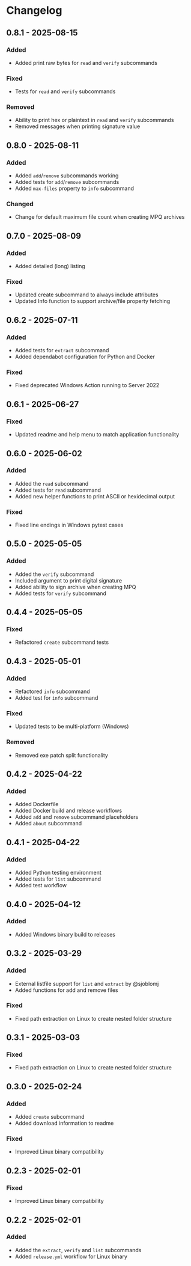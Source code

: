 # Changelog

## 0.8.1 - 2025-08-15

### Added

- Added print raw bytes for `read` and `verify` subcommands

### Fixed

- Tests for `read` and `verify` subcommands

### Removed

- Ability to print hex or plaintext in `read` and `verify` subcommands
- Removed messages when printing signature value

## 0.8.0 - 2025-08-11

### Added

- Added `add`/`remove` subcommands working
- Added tests for `add`/`remove` subcommands
- Added `max-files` property to `info` subcommand

### Changed

- Change for default maximum file count when creating MPQ archives

## 0.7.0 - 2025-08-09

### Added

- Added detailed (long) listing

### Fixed

- Updated create subcommand to always include attributes
- Updated Info function to support archive/file property fetching

## 0.6.2 - 2025-07-11

### Added

- Added tests for `extract` subcommand
- Added dependabot configuration for Python and Docker

### Fixed

- Fixed deprecated Windows Action running to Server 2022

## 0.6.1 - 2025-06-27

### Fixed

- Updated readme and help menu to match application functionality

## 0.6.0 - 2025-06-02

### Added

- Added the `read` subcommand
- Added tests for `read` subcommand
- Added new helper functions to print ASCII or hexidecimal output

### Fixed

- Fixed line endings in Windows pytest cases

## 0.5.0 - 2025-05-05

### Added

- Added the `verify` subcommand
- Included argument to print digital signature
- Added ability to sign archive when creating MPQ
- Added tests for `verify` subcommand

## 0.4.4 - 2025-05-05

### Fixed

- Refactored `create` subcommand tests

## 0.4.3 - 2025-05-01

### Added

- Refactored `info` subcommand
- Added test for `info` subcommand

### Fixed

- Updated tests to be multi-platform (Windows)

### Removed

- Removed exe patch split functionality

## 0.4.2 - 2025-04-22

### Added

- Added Dockerfile
- Added Docker build and release workflows
- Added `add` and `remove` subcommand placeholders
- Added `about` subcommand

## 0.4.1 - 2025-04-22

### Added

- Added Python testing environment
- Added tests for `list` subcommand
- Added test workflow

## 0.4.0 - 2025-04-12

### Added

- Added Windows binary build to releases

## 0.3.2 - 2025-03-29

### Added

- External listfile support for `list` and `extract` by @sjoblomj
- Added functions for add and remove files

### Fixed

- Fixed path extraction on Linux to create nested folder structure

## 0.3.1 - 2025-03-03

### Fixed

- Fixed path extraction on Linux to create nested folder structure

## 0.3.0 - 2025-02-24

### Added

- Added `create` subcommand
- Added download information to readme

### Fixed

- Improved Linux binary compatibility

## 0.2.3 - 2025-02-01

### Fixed

- Improved Linux binary compatibility

## 0.2.2 - 2025-02-01

### Added

- Added the `extract`, `verify` and `list` subcommands
- Added `release.yml` workflow for Linux binary
